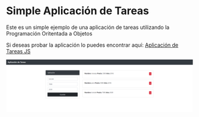 <!DOCTYPE html>
<html lang="en">
    <head>
        <meta charset="UTF-8">
        <meta name="viewport" content="width=device-width, initial-scale=1.0">
        <link rel="stylesheet" href="https://cdn.jsdelivr.net/npm/bootstrap@4.5.3/dist/css/bootstrap.min.css" integrity="sha384-TX8t27EcRE3e/ihU7zmQxVncDAy5uIKz4rEkgIXeMed4M0jlfIDPvg6uqKI2xXr2" crossorigin="anonymous">
    </head>
    <body>
        <div class="container mt-5">
            <div class="jumbotron">
                <h1 class="display-4 text-primary">Simple Aplicación de Tareas</h1>
                <p class="text-muted">Este es un simple ejemplo de una aplicación de tareas utilizando la Programación Oritentada a Objetos</p>
            </div>
            <p class="text-muted">
                Si deseas probar la aplicación lo puedes encontrar aquí: <a href="https://mathias-peralta.github.io/aplicacion-de-tareas/">Aplicación de Tareas JS</a>
            </p>
            <img src="./app-js-task.PNG" class="img-responsive w-100" alt="">
        </div>      
    </body>
</html>